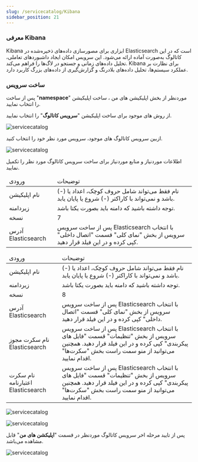 ```yaml
---
slug: /servicecatalog/Kibana
sidebar_position: 21
---
```


### معرفی Kibana
Kibana ابزاری برای مصورسازی داده‌های ذخیره‌شده در Elasticsearch است که در این کاتالوگ به‌صورت آماده ارائه می‌شود. این سرویس امکان ایجاد داشبوردهای تعاملی، تحلیل داده‌های زمانی و جستجو در لاگ‌ها را فراهم می‌کند. Kibana برای نظارت بر عملکرد سیستم‌ها، تحلیل داده‌های بلادرنگ و گزارش‌گیری از داده‌های بزرگ کاربرد دارد.


### ساخت سرویس
پس از ساخت "**namespace**" موردنظر از بخش اپلیکیشن های من ، ساخت اپلیکیشن را انتخاب نمایید.

از روش های موجود برای ساخت اپلیکیشن "**سرویس کاتالوگ**" را انتخاب نمایید.

![servicecatalog](/img/servicecatalog/servicecatalog00.png)

ازبین سرویس کاتالوگ های موجود، سرویس مورد نظر خود را انتخاب کنید.

![servicecatalog](/img/servicecatalog/servicecatalog000.png)

اطلاعات موردنیاز و منابع موردنیاز برای ساخت سرویس کاتالوگ مورد نظر را تکمیل نمایید.


<table>
    <thead>
        <tr>
            <td>ورودی</td>
            <td>توضیحات</td>
        </tr>
    </thead>
    <tbody>
        <tr>
            <td>نام اپلیکیشن</td>
            <td>نام فقط می‌تواند شامل حروف کوچک، اعداد یا (-) باشد و نمی‌تواند با کاراکتر (-) شروع یا پایان یابد.</td>
        </tr>
         <tr>
            <td>زیردامنه</td>
            <td>توجه داشته باشید که دامنه باید بصورت یکتا باشد.</td>
        </tr>
        <tr>
            <td>نسخه</td>
            <td>7</td>
        </tr>
        <tr>
            <td>آدرس Elasticsearch</td>
            <td>
            پس از ساخت سرویس Elasticsearch با انتخاب سرویس از بخش "نمای کلی" قسمت "اتصال داخلی" کپی کرده و در این فیلد قرار دهید.
            </td>
        </tr>
    </tbody>
</table>

<table>
    <thead>
        <tr>
            <td>ورودی</td>
            <td>توضیحات</td>
        </tr>
    </thead>
    <tbody>
        <tr>
            <td>نام اپلیکیشن</td>
            <td>نام فقط می‌تواند شامل حروف کوچک، اعداد یا (-) باشد و نمی‌تواند با کاراکتر (-) شروع یا پایان یابد.</td>
        </tr>
         <tr>
            <td>زیردامنه</td>
            <td>توجه داشته باشید که دامنه باید بصورت یکتا باشد.</td>
        </tr>
        <tr>
            <td>نسخه</td>
            <td>8</td>
        </tr>
        <tr>
            <td>آدرس Elasticsearch</td>
            <td>
       پس از ساخت سرویس Elasticsearch با انتخاب سرویس از بخش "نمای کلی" قسمت "اتصال داخلی" کپی کرده و در این فیلد قرار دهید.
            </td>
        </tr>
         <tr>
            <td>نام سکرت مجوز Elasticsearch</td>
           <td>پس از ساخت سرویس Elasticsearch با انتخاب سرویس از بخش "تنظیمات" قسمت "فایل های پیکربندی" کپی کرده و در این فیلد قرار دهید.
            همچنین می‌توانید از منو سمت راست بخش "سکرت‌ها" اقدام نمایید.</td>
        </tr>
         <tr>
            <td>نام سکرت اعتبارنامه Elasticsearch</td>
            <td> 
            پس از ساخت سرویس Elasticsearch با انتخاب سرویس از بخش "تنظیمات" قسمت "فایل های پیکربندی" کپی کرده و در این فیلد قرار دهید.
            همچنین می‌توانید از منو سمت راست بخش "سکرت‌ها" اقدام نمایید.
            </td>
        </tr>
    </tbody>
</table>
 
![servicecatalog](/img/servicecatalog/servicecatalog39-1.png)

![servicecatalog](/img/servicecatalog/servicecatalog39-1.png)

 پس از تایید مرحله اخر سرویس کاتالوگ موردنظر در قسمت "**اپلیکشن های من**" قابل مشاهده می‌باشد.
 
 ![servicecatalog](/img/servicecatalog/servicecatalog40.png)
